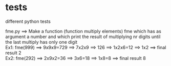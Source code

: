 # tests
different python tests

fme.py ==>
Make a function (function multiply elements) fme which has as argument a number and which print the result
of multiplying nr digits until the last multiply has only one digit\
Ex1: fme(999) ==> 9x9x9=729 ==> 7x2x9 ==> 126 ==> 1x2x6=12 ==> 1x2 ==> final result 2\
Ex2: fme(292) ==> 2x9x2=36 ==> 3x6=18 ==> 1x8=8 ==> final result 8
